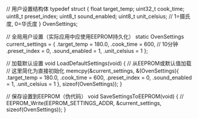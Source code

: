 // 用户设置结构体
typedef struct {
    float target_temp;
    uint32_t cook_time;
    uint8_t preset_index;
    uint8_t sound_enabled;
    uint8_t unit_celsius; // 1=摄氏度, 0=华氏度
} OvenSettings;

// 全局用户设置（实际应用中应使用EEPROM持久化）
static OvenSettings current_settings = {
    .target_temp = 180.0,
    .cook_time = 600, // 10分钟
    .preset_index = 0,
    .sound_enabled = 1,
    .unit_celsius = 1
};

// 加载默认设置
void LoadDefaultSettings(void) {
    // 从EEPROM或默认值加载
    // 这里简化为直接初始化
    memcpy(&current_settings, &(OvenSettings){
        .target_temp = 180.0,
        .cook_time = 600,
        .preset_index = 0,
        .sound_enabled = 1,
        .unit_celsius = 1
    }, sizeof(OvenSettings));
}

// 保存设置到EEPROM（伪代码）
void SaveSettingsToEEPROM(void) {
    // EEPROM_Write(EEPROM_SETTINGS_ADDR, &current_settings, sizeof(OvenSettings));
}
